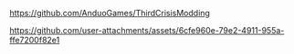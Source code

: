https://github.com/AnduoGames/ThirdCrisisModding


https://github.com/user-attachments/assets/6cfe960e-79e2-4911-955a-ffe7200f82e1

